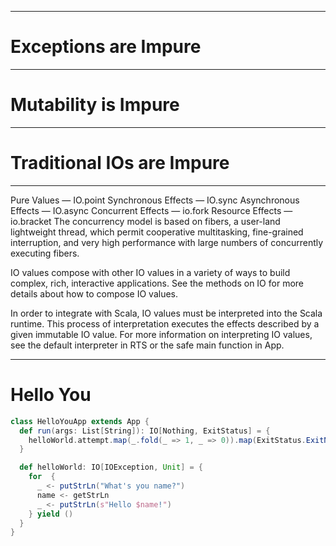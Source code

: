 
---

# Exceptions are Impure

---

# Mutability is Impure

---

# Traditional IOs are Impure

---

Pure Values — IO.point
Synchronous Effects — IO.sync
Asynchronous Effects — IO.async
Concurrent Effects — io.fork
Resource Effects — io.bracket
The concurrency model is based on fibers, a user-land lightweight thread, which permit cooperative multitasking, fine-grained interruption, and very high performance with large numbers of concurrently executing fibers.

IO values compose with other IO values in a variety of ways to build complex, rich, interactive applications. See the methods on IO for more details about how to compose IO values.

In order to integrate with Scala, IO values must be interpreted into the Scala runtime. This process of interpretation executes the effects described by a given immutable IO value. For more information on interpreting IO values, see the default interpreter in RTS or the safe main function in App.

---

# Hello You

```scala
class HelloYouApp extends App {
  def run(args: List[String]): IO[Nothing, ExitStatus] = {
    helloWorld.attempt.map(_.fold(_ => 1, _ => 0)).map(ExitStatus.ExitNow(_))
  }

  def helloWorld: IO[IOException, Unit] = {
    for  {
      _ <- putStrLn("What's you name?")
      name <- getStrLn
      _ <- putStrLn(s"Hello $name!")
    } yield ()
  }
}
```
